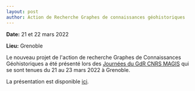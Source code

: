 ```yaml
---
layout: post
author: Action de Recherche Graphes de connaissances géohistoriques
---
```


**Date:** 21 et 22 mars 2022

**Lieu:** Grenoble

Le nouveau projet de l'action de recherche Graphes de Connaissances Géohistoriques a été présenté lors des [Journées du GdR CNRS MAGIS](https://journeesmagis.sciencesconf.org/) qui se sont tenues du 21 au 23 mars 2022 à Grenoble.

La présentation est disponible [ici](./docs/presentation_ar_03_2022.pdf).
